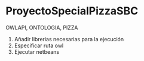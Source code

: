 # ProyectoSpecialPizzaSBC
OWLAPI, ONTOLOGIA, PIZZA
1. Añadir librerias necesarias para la ejecución
2. Especificar ruta owl
3. Ejecutar netbeans
